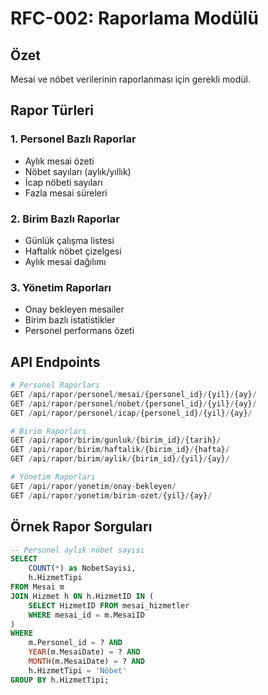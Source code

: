 # RFC-002: Raporlama Modülü

## Özet
Mesai ve nöbet verilerinin raporlanması için gerekli modül.

## Rapor Türleri

### 1. Personel Bazlı Raporlar
- Aylık mesai özeti
- Nöbet sayıları (aylık/yıllık)
- İcap nöbeti sayıları
- Fazla mesai süreleri

### 2. Birim Bazlı Raporlar
- Günlük çalışma listesi
- Haftalık nöbet çizelgesi
- Aylık mesai dağılımı

### 3. Yönetim Raporları
- Onay bekleyen mesailer
- Birim bazlı istatistikler
- Personel performans özeti

## API Endpoints
```python
# Personel Raporları
GET /api/rapor/personel/mesai/{personel_id}/{yil}/{ay}/
GET /api/rapor/personel/nobet/{personel_id}/{yil}/{ay}/
GET /api/rapor/personel/icap/{personel_id}/{yil}/{ay}/

# Birim Raporları
GET /api/rapor/birim/gunluk/{birim_id}/{tarih}/
GET /api/rapor/birim/haftalik/{birim_id}/{hafta}/
GET /api/rapor/birim/aylik/{birim_id}/{yil}/{ay}/

# Yönetim Raporları
GET /api/rapor/yonetim/onay-bekleyen/
GET /api/rapor/yonetim/birim-ozet/{yil}/{ay}/
```

## Örnek Rapor Sorguları
```sql
-- Personel aylık nöbet sayısı
SELECT 
    COUNT(*) as NobetSayisi,
    h.HizmetTipi
FROM Mesai m
JOIN Hizmet h ON h.HizmetID IN (
    SELECT HizmetID FROM mesai_hizmetler 
    WHERE mesai_id = m.MesaiID
)
WHERE 
    m.Personel_id = ? AND 
    YEAR(m.MesaiDate) = ? AND 
    MONTH(m.MesaiDate) = ? AND
    h.HizmetTipi = 'Nöbet'
GROUP BY h.HizmetTipi;
```
